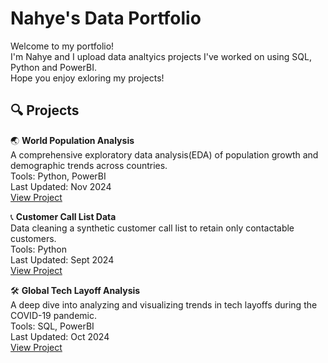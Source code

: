 # Nahye's Data Portfolio

Welcome to my portfolio! <br/>
I'm Nahye and I upload data analtyics projects I've worked on using SQL, Python and PowerBI. <br/>
Hope you enjoy exloring my projects!

## 🔍 Projects

🌏 **World Population Analysis** <br/>
    A comprehensive exploratory data analysis(EDA) of population growth and demographic trends across countries. <br/>
Tools: Python, PowerBI <br/>
Last Updated: Nov 2024 <br/>
[View Project](https://github.com/NahyeMoon/DataAnalyticsPortfolio/blob/main/World%20Population/EDA.md)

📞 **Customer Call List Data** <br/>
Data cleaning a synthetic customer call list to retain only contactable customers. <br/>
Tools: Python <br/>
Last Updated: Sept 2024 <br/>
[View Project](https://github.com/NahyeMoon/DataAnalyticsPortfolio/blob/main/Customer%20Call%20List/Data%20Cleaning.md)

🛠️ **Global Tech Layoff Analysis** <br/>
A deep dive into analyzing and visualizing trends in tech layoffs during the COVID-19 pandemic. <br/>
Tools: SQL, PowerBI <br/>
Last Updated: Oct 2024 <br/>
[View Project](https://github.com/NahyeMoon/DataAnalyticsPortfolio/blob/main/Tech%20Layoffs/Global%20Tech%20Layoff%20EDA.md)

